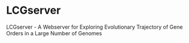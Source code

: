 # LCGserver
LCGserver - A Webserver for Exploring Evolutionary Trajectory of Gene Orders in a Large Number of Genomes
